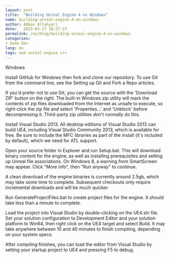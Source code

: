 ```yaml
---
layout: post
title:  "Building Unreal Engine 4 on Windows"
name: building-unreal-engine-4-on-windows
author: Abbas Allahyari
date:   2015-03-17 10:27:27
permalink: /en/blog/building-unreal-engine-4-on-windows
categories:
- Game Dev
lang: en
tags: ue4 unreal-engine c++
---
```


Windows

Install GitHub for Windows then fork and clone our repository. To use Git from the command line, see the Setting up Git and Fork a Repo articles.

If you'd prefer not to use Git, you can get the source with the 'Download ZIP' button on the right. The built-in Windows zip utility will mark the contents of zip files downloaded from the Internet as unsafe to execute, so right-click the zip file and select 'Properties...' and 'Unblock' before decompressing it. Third-party zip utilities don't normally do this.

Install Visual Studio 2013. All desktop editions of Visual Studio 2013 can build UE4, including Visual Studio Community 2013, which is available for free. Be sure to include the MFC libraries as part of the install (it's included by default), which we need for ATL support.

Open your source folder in Explorer and run Setup.bat. This will download binary content for the engine, as well as installing prerequisites and setting up Unreal file associations. On Windows 8, a warning from SmartScreen may appear. Click "More info", then "Run anyway" to continue.

A clean download of the engine binaries is currently around 2.5gb, which may take some time to complete. Subsequent checkouts only require incremental downloads and will be much quicker.

Run GenerateProjectFiles.bat to create project files for the engine. It should take less than a minute to complete.

Load the project into Visual Studio by double-clicking on the UE4.sln file. Set your solution configuration to Development Editor and your solution platform to Win64, then right click on the UE4 target and select Build. It may take anywhere between 10 and 40 minutes to finish compiling, depending on your system specs.

After compiling finishes, you can load the editor from Visual Studio by setting your startup project to UE4 and pressing F5 to debug.
